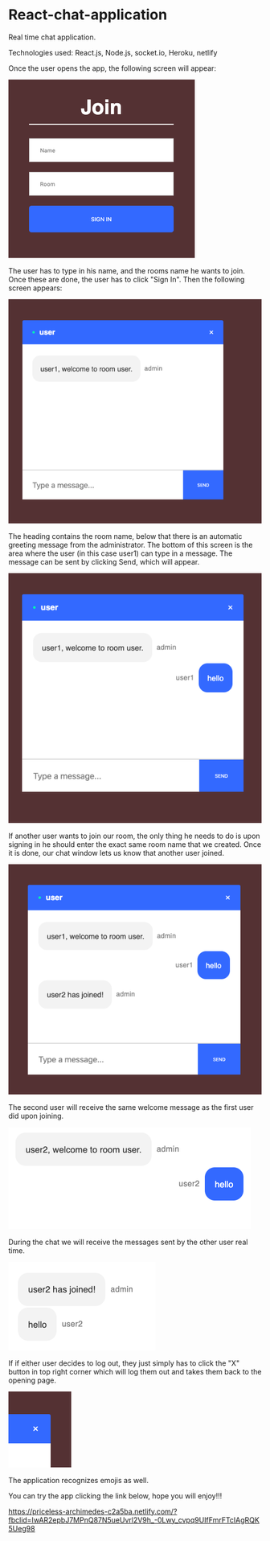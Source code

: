 # React-chat-application

Real time chat application.

Technologies used: React.js, Node.js, socket.io, Heroku, netlify

Once the user opens the app, the following screen will appear:

![app screenshot](/images/opening_screen.png)



The user has to type in his name, and the rooms name he wants to join. Once these are done, the user has to click "Sign In". Then the following screen appears:

![app screenshot](/images/chat_welcome_screen.png)



The heading contains the room name, below that there is an automatic greeting message from the administrator. The bottom of this screen is the area where the user (in this case user1) can type in a message. The message can be sent by clicking Send, which will appear.

![app screenshot](/images/sent_message.png)



If another user wants to join our room, the only thing he needs to do is upon signing in he should enter the exact same room name that we created. Once it is done, our chat window lets us know that another user joined.

![app screenshot](/images/second_user_join.png)



The second user will receive the same welcome message as the first user did upon joining.

![app screenshot](/images/second_user_welcome_message.png)



During the chat we will receive the messages sent by the other user real time.

![app screenshot](/images/received_message.png)



If if either user decides to log out, they just simply has to click the "X" button in top right corner which will log them out and takes them back to the opening page.

![app screenshot](/images/logout.png)




The application recognizes emojis as well.



You can try the app clicking the link below, hope you will enjoy!!! 

https://priceless-archimedes-c2a5ba.netlify.com/?fbclid=IwAR2epbJ7MPnQ87N5ueUvrl2V9h_-0Lwy_cvpq9UIfFmrFTcIAgRQK5Ueg98